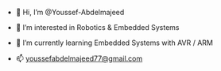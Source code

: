 - 👋 Hi, I’m @Youssef-Abdelmajeed
- 👀 I’m interested in Robotics & Embedded Systems 
- 🌱 I’m currently learning  Embedded Systems  with AVR / ARM 


- 📫 youssefabdelmajeed77@gmail.com

<!---
Youssef-Abdelmajeed/Youssef-Abdelmajeed is a ✨ special ✨ repository because its `README.md` (this file) appears on your GitHub profile.
You can click the Preview link to take a look at your changes.
--->
